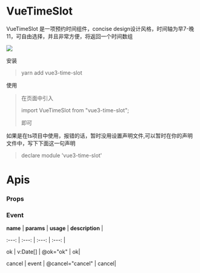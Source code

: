 # VueTimeSlot 

VueTimeSlot 是一项预约时间组件，concise design设计风格，时间轴为早7-晚11，可自由选择，并且非常方便，将返回一个时间数组



![](http://whxxw.oss-cn-hangzhou.aliyuncs.com/5683974fd8b6e145e14b26f3e54327e3.png)



安装

>yarn add vue3-time-slot

使用

> 在页面中引入
>
> import VueTimeSlot from "vue3-time-slot";
>
> 即可

如果是在ts项目中使用，报错的话，暂时没用设置声明文件,可以暂时在你的声明文件中，写下下面这一句声明

> declare module 'vue3-time-slot'

# Apis

### Props

### Event

**name** | **params** | **usage** | **description** |

:---: | :---: | :---: | :---: |

ok  | v:Date[] | @ok="ok" | ok| 

cancel  | event | @cancel="cancel" | cancel|

